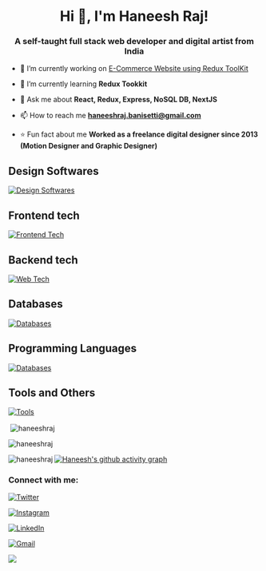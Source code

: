 

<h1 align="center">Hi 👋, I'm Haneesh Raj!</h1>
<h3 align="center">A self-taught full stack web developer and digital artist from India</h3>

- 🔭 I’m currently working on [E-Commerce Website using Redux ToolKit](https://github.com/haneeshraj/mern-ecommerce-v2)

- 🌱 I’m currently learning **Redux Tookkit**

- 💬 Ask me about **React, Redux, Express, NoSQL DB, NextJS**

- 📫 How to reach me **haneeshraj.banisetti@gmail.com**

- ⭐️ Fun fact about me **Worked as a freelance digital designer since 2013 (Motion Designer and Graphic Designer)**


<h2>Design Softwares</h2>

[![Design Softwares](https://skillicons.dev/icons?i=ae,ai,ps,pr,blender,ableton)](https://github.com/haneeshraj)

<h2>Frontend tech</h2>

[![Frontend Tech](https://skillicons.dev/icons?i=html,css,js,jquery,react,nextjs,redux,bootstrap,vue,figma)](https://github.com/haneeshraj)

<h2>Backend tech</h2>

[![Web Tech](https://skillicons.dev/icons?i=nodejs,express,firebase,graphql)](https://github.com/haneeshraj)

<h2>Databases</h2>

[![Databases](https://skillicons.dev/icons?i=mongodb,firebase)](https://github.com/haneeshraj)

<h2>Programming Languages</h2>

[![Databases](https://skillicons.dev/icons?i=c,cpp,py,java,js,r,ts)](https://github.com/haneeshraj)

<h2>Tools and Others</h2>

[![Tools](https://skillicons.dev/icons?i=codepen,discord,gcp,git,github,postman,bash,raspberrypi,vscode)](https://github.com/haneeshraj)



<p>&nbsp;<img align="center" src="https://github-readme-stats.vercel.app/api?username=haneeshraj&show_icons=true&locale=en&theme=dark" alt="haneeshraj" /></p>

<p><img align="center" src="https://github-readme-streak-stats.herokuapp.com/?user=haneeshraj&theme=dark" alt="haneeshraj" /></p>

<p><img align="left" src="https://github-readme-stats.vercel.app/api/top-langs?username=haneeshraj&show_icons=true&locale=en&layout=compact&theme=dark" alt="haneeshraj" /></p>



[![Haneesh's github activity graph](https://github-readme-activity-graph.vercel.app/graph?username=haneeshraj&theme=xcode)](https://github.com/ashutosh00710/github-readme-activity-graph)



<h3 align="left">Connect with me:</h3>

[![Twitter](https://img.shields.io/badge/Twitter-%231DA1F2.svg?style=for-the-badge&logo=Twitter&logoColor=white)](https://twitter.com/haneeshrajb)

[![Instagram](https://img.shields.io/badge/Instagram-%23E4405F.svg?style=for-the-badge&logo=Instagram&logoColor=white)](https://instagram.com/haneeshrajb)

[![LinkedIn](https://img.shields.io/badge/linkedin-%230077B5.svg?style=for-the-badge&logo=linkedin&logoColor=white)](https://www.linkedin.com/in/haneeshraj/)

[![Gmail](https://img.shields.io/badge/Gmail-D14836?style=for-the-badge&logo=gmail&logoColor=white)](mailto:haneeshraj.banisetti@gmail.com)

[![](https://visitcount.itsvg.in/api?id=haneeshraj&label=&color=12&icon=2&pretty=true)](https://visitcount.itsvg.in)

